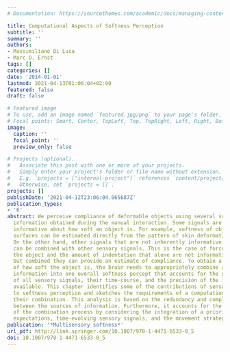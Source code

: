 ```yaml
---
# Documentation: https://sourcethemes.com/academic/docs/managing-content/

title: Computational Aspects of Softness Perception
subtitle: ''
summary: ''
authors:
- Massimiliano Di Luca
- Marc O. Ernst
tags: []
categories: []
date: '2014-01-01'
lastmod: 2021-04-13T01:06:04+02:00
featured: false
draft: false

# Featured image
# To use, add an image named `featured.jpg/png` to your page's folder.
# Focal points: Smart, Center, TopLeft, Top, TopRight, Left, Right, BottomLeft, Bottom, BottomRight.
image:
  caption: ''
  focal_point: ''
  preview_only: false

# Projects (optional).
#   Associate this post with one or more of your projects.
#   Simply enter your project's folder or file name without extension.
#   E.g. `projects = ["internal-project"]` references `content/project/deep-learning/index.md`.
#   Otherwise, set `projects = []`.
projects: []
publishDate: '2021-04-12T23:06:04.065687Z'
publication_types:
- '6'
abstract: We perceive compliance of deformable objects using several sources of sensory
  information obtained during the manual interaction. Some signals are inherently
  informative about how soft an object is. For example, softness of objects with deformable
  surfaces can be estimated directly from the pattern of skin deformation over time.
  On the other hand, other signals that are not inherently informative about compliance
  can be combined with other sensory signals. This is the case of force applied to
  the object and the amount of indentation that alone are not informative about softness,
  but combined they can provide an estimate of compliance. To obtain a unified sense
  of how soft the object is, the brain needs to appropriately combine all available
  information into one overall softness percept that accounts for the different contribution
  of all sensory signals, their time-course, and the precision of the information
  available. This chapter identifies some of the contributions of sensory information
  to softness perception and sketches the requirements of a computational model for
  their combination. This analysis is based on the redundancy and complementarity
  between the sources of information. Furthermore, it accounts for the dynamic aspects
  of the combination process by considering the integration of a priori knowledge,
  expectations, time-evolving sensory signals, and the movement strategies.
publication: '*Multisensory softness*'
url_pdf: http://link.springer.com/10.1007/978-1-4471-6533-0_5
doi: 10.1007/978-1-4471-6533-0_5
---
```

